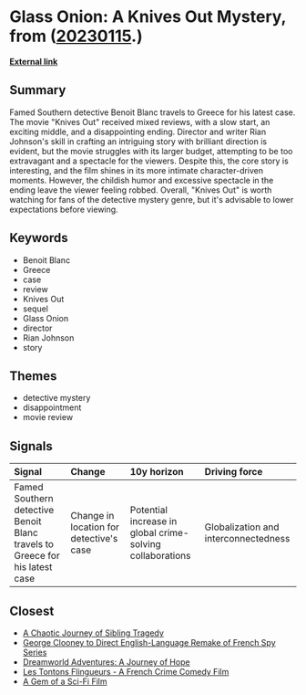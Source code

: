# __Glass Onion: A Knives Out Mystery__, from ([20230115](https://kghosh.substack.com/p/20230115).)

__[External link](https://www.imdb.com/title/tt11564570/)__



## Summary

Famed Southern detective Benoit Blanc travels to Greece for his latest case. The movie "Knives Out" received mixed reviews, with a slow start, an exciting middle, and a disappointing ending. Director and writer Rian Johnson's skill in crafting an intriguing story with brilliant direction is evident, but the movie struggles with its larger budget, attempting to be too extravagant and a spectacle for the viewers. Despite this, the core story is interesting, and the film shines in its more intimate character-driven moments. However, the childish humor and excessive spectacle in the ending leave the viewer feeling robbed. Overall, "Knives Out" is worth watching for fans of the detective mystery genre, but it's advisable to lower expectations before viewing.

## Keywords

* Benoit Blanc
* Greece
* case
* review
* Knives Out
* sequel
* Glass Onion
* director
* Rian Johnson
* story

## Themes

* detective mystery
* disappointment
* movie review

## Signals

| Signal                                                                      | Change                                  | 10y horizon                                               | Driving force                        |
|:----------------------------------------------------------------------------|:----------------------------------------|:----------------------------------------------------------|:-------------------------------------|
| Famed Southern detective Benoit Blanc travels to Greece for his latest case | Change in location for detective's case | Potential increase in global crime-solving collaborations | Globalization and interconnectedness |

## Closest

* [A Chaotic Journey of Sibling Tragedy](109fdce64e3534d2f17935a3c4fbd713)
* [George Clooney to Direct English-Language Remake of French Spy Series](dcf2048b93d58ddd9a1fe96a059bbc0d)
* [Dreamworld Adventures: A Journey of Hope](c9d940fff5521f56bf74a5d4369b9ec8)
* [Les Tontons Flingueurs - A French Crime Comedy Film](d40124fa3e24ad5631169ef41455a14e)
* [A Gem of a Sci-Fi Film](877b56f9548cc1eee5aa5d92f7af6a2d)